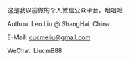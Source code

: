 这是我以前做的个人微信公众平台，哈哈哈

Authou: Leo.Liu @ ShangHai, China.

E-Mail: cucmeliu@gmail.com

WeChat: Liucm888
